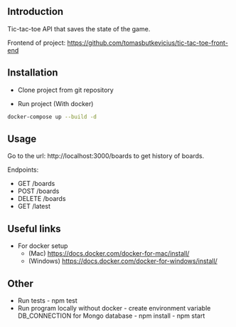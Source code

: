 ## Introduction

Tic-tac-toe API that saves the state of the game.

Frontend of project: https://github.com/tomasbutkevicius/tic-tac-toe-front-end

## Installation

- Clone project from git repository

- Run project (With docker)
```bash
docker-compose up --build -d
```

## Usage

Go to the url: http://localhost:3000/boards to get history of boards.

Endpoints:
  - GET    /boards
  - POST   /boards
  - DELETE /boards
  - GET    /latest

## Useful links 
- For docker setup 
  - (Mac)     https://docs.docker.com/docker-for-mac/install/
  - (Windows) https://docs.docker.com/docker-for-windows/install/
  
## Other
- Run tests
           - npm test
- Run program locally without docker
           - create environment variable DB_CONNECTION for Mongo database
           - npm install
           - npm start
